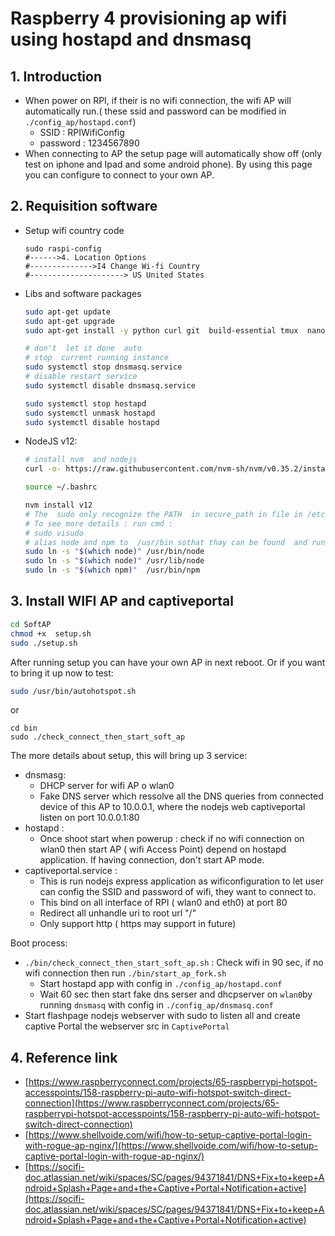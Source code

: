 # Raspberry 4  provisioning ap wifi using hostapd and dnsmasq

## 1. Introduction


* When power on RPI, if  their is no wifi connection, the wifi AP will  automatically run.( these ssid and password can be modified in `./config_ap/hostapd.conf`)
    * SSID : RPIWifiConfig
    * password : 1234567890
* When connecting to AP the setup page  will automatically  show off (only test on iphone  and Ipad and some android phone). By using  this page  you can configure to  connect  to your  own AP.


## 2. Requisition software

* Setup wifi country code

    ```
    sudo raspi-config
    #------>4. Location Options
    #-------------->I4 Change Wi-fi Country
    #---------------------> US United States
    ```
    
* Libs and software packages

    ```sh
    sudo apt-get update
    sudo apt-get upgrade
    sudo apt-get install -y python curl git  build-essential tmux  nano hostapd dnsmasq

    # don't  let it done  auto
    # stop  current running instance
    sudo systemctl stop dnsmasq.service
    # disable restart service
    sudo systemctl disable dnsmasq.service 

    sudo systemctl stop hostapd
    sudo systemctl unmask hostapd
    sudo systemctl disable hostapd
    ```

* NodeJS v12:

    ```sh
    # install nvm  and nodejs
    curl -o- https://raw.githubusercontent.com/nvm-sh/nvm/v0.35.2/install.sh | bash
    
    source ~/.bashrc
    
    nvm install v12
    # The  sudo only recognize the PATH  in secure_path in file in /etc/sudoers
    # To see more details : run cmd :  
    # sudo visudo
    # alias node and npm to  /usr/bin sothat thay can be found  and run in sudo mode
    sudo ln -s "$(which node)" /usr/bin/node
    sudo ln -s "$(which node)" /usr/lib/node
    sudo ln -s "$(which npm)"  /usr/bin/npm
    ```


## 3. Install WIFI AP and captiveportal

```sh
cd SoftAP
chmod +x  setup.sh 
sudo ./setup.sh 
```

After  running setup  you can have your own AP in next reboot. Or if  you want  to  bring it up now to test:
```sh
sudo /usr/bin/autohotspot.sh
```
or
```
cd bin
sudo ./check_connect_then_start_soft_ap
```

The more details  about setup, this will bring up  3 service:
* dnsmasg:  
    * DHCP server for  wifi AP o wlan0    
    * Fake DNS server  which  ressolve all the DNS queries  from connected device of  this AP  to 10.0.0.1, where  the  nodejs web captiveportal listen on port  10.0.0.1:80 
* hostapd :  
    * Once shoot start when powerup : check if no wifi connection on wlan0 then start AP ( wifi Access Point) depend on  hostapd  application. If having connection, don't start AP mode.
* captiveportal.service : 
    * This is run nodejs express  application as wificonfiguration  to let user  can  config  the  SSID and  password of wifi, they want  to connect to.
    * This bind on all interface of  RPI (  wlan0 and eth0)  at port 80
    * Redirect all unhandle uri to root url "/"
    * Only support http (  https may support in future)  

Boot process:
* `./bin/check_connect_then_start_soft_ap.sh` :  Check wifi in  90 sec, if no wifi connection  then run  `./bin/start_ap_fork.sh`
    *  Start hostapd  app with  config in `./config_ap/hostapd.conf`
    *  Wait 60 sec then start fake dns serser  and dhcpserver on  `wlan0`by running `dnsmasq`  with config in `./config_ap/dnsmasq.conf`
* Start flashpage nodejs webserver with sudo to listen  all and create captive Portal the  webserver src  in  `CaptivePortal`
    


## 4. Reference link
* [https://www.raspberryconnect.com/projects/65-raspberrypi-hotspot-accesspoints/158-raspberry-pi-auto-wifi-hotspot-switch-direct-connection](https://www.raspberryconnect.com/projects/65-raspberrypi-hotspot-accesspoints/158-raspberry-pi-auto-wifi-hotspot-switch-direct-connection)
* [https://www.shellvoide.com/wifi/how-to-setup-captive-portal-login-with-rogue-ap-nginx/](https://www.shellvoide.com/wifi/how-to-setup-captive-portal-login-with-rogue-ap-nginx/)
* [https://socifi-doc.atlassian.net/wiki/spaces/SC/pages/94371841/DNS+Fix+to+keep+Android+Splash+Page+and+the+Captive+Portal+Notification+active](https://socifi-doc.atlassian.net/wiki/spaces/SC/pages/94371841/DNS+Fix+to+keep+Android+Splash+Page+and+the+Captive+Portal+Notification+active)
